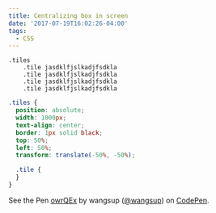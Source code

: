 ```yaml
---
title: Centralizing box in screen
date: '2017-07-19T16:02:26-04:00'
tags:
  - CSS
---
```


```jade
.tiles
    .tile jasdklfjslkadjfsdkla
    .tile jasdklfjslkadjfsdkla
    .tile jasdklfjslkadjfsdkla
    .tile jasdklfjslkadjfsdkla

```

```css
.tiles {
  position: absolute;
  width: 1000px;
  text-align: center;
  border: 1px solid black;
  top: 50%;
  left: 50%;
  transform: translate(-50%, -50%);

  .tile {
  }
}
```

<p data-height="265" data-theme-id="0" data-slug-hash="owrQEx" data-default-tab="css,result" data-user="wangsup" data-embed-version="2" data-pen-title="owrQEx" class="codepen">See the Pen <a href="https://codepen.io/wangsup/pen/owrQEx/">owrQEx</a> by wangsup (<a href="https://codepen.io/wangsup">@wangsup</a>) on <a href="https://codepen.io">CodePen</a>.</p>
<script async src="https://production-assets.codepen.io/assets/embed/ei.js"></script>
